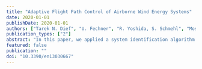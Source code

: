 ```yaml
---
title: "Adaptive Flight Path Control of Airborne Wind Energy Systems"
date: 2020-01-01
publishDate: 2020-01-01
authors: ["Tarek N. Dief", "U. Fechner", "R. Yoshida, S. Schmehl", "Mostafa A. Rushdi"]
publication_types: ["2"]
abstract: "In this paper, we applied a system identification algorithm and an adaptive controller to a simple kite system model to simulate crosswind flight maneuvers for airborne wind energy harvesting. The purpose of the system identification algorithm was to handle uncertainties related to a fluctuating wind speed and shape deformations of the tethered membrane wing. Using a pole placement controller, we determined the required locations of the closed-loop poles and enforced them by adapting the control gains in real time. We compared the path-following performance of the proposed approach with a classical proportional-integral-derivative (PID) controller using the same system model. The capability of the system identification algorithm to recognize sudden changes in the dynamic model or the wind conditions, and the ability of the controller to stabilize the system in the presence of such changes were confirmed. Furthermore, the system identification algorithm was used to determine the parameters of a kite with variable-length tether on the basis of data that were recorded during a physical flight test of a 20 kW kite power system. The system identification algorithm was executed in real time, and significant changes were observed in the parameters of the dynamic model, which strongly affect the resulting response."
featured: false
publication: ""
doi: "10.3390/en13030667"
---
```



